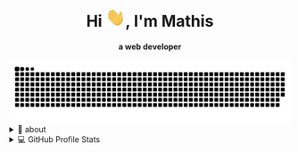 <div align="center">
  
<h1 align="center">Hi <img width="35" src="https://github.com/1999AZZAR/1999AZZAR/blob/main/resources/img/waving.gif">, I'm Mathis</h1>
<h4 align="center">a web developer</h4>
</div>

<div align="center">
  <a href="">
  <img  src="https://github.com/1999AZZAR/1999AZZAR/blob/main/resources/img/grid-snake.svg"
       alt="snake" /></a>
</div>

<details>
  <summary>🧮 about</summary>
  <div>
  <ul>
    <li>🔭 I’m currently working as an analyst consultant</li>
    <li>🌱 I’m currently learning remote development with Gitpod</li>
    <li>😄 Pronouns: he/him</li>
  </ul>
    </div>
</details>

<details> 
  <summary>💻 GitHub Profile Stats</summary>
  <div>
    <h2 align="center"> 📊 Github stats </h2>
      <br/>
        <p align="center">
          <a href="https://github.com/matcharr/">
          <img src="https://github-readme-stats.vercel.app/api/top-langs?username=matcharr&layout=compact&theme=calm&show_icons=true&hide=html,ruby" alt="matcharr :: Top Langs" /></a>
        </p>
        <p align="center">
          <a href="https://github.com/matcharr/">
          <img width="49.5%" src="https://github-readme-stats.vercel.app/api?username=matcharr&theme=calm&show_icons=true"/>
          <img width="49.5%" src="https://github-readme-streak-stats.herokuapp.com/?user=matcharr&theme=calm" />
          </a>
       </p>
  </div>    
</details>
